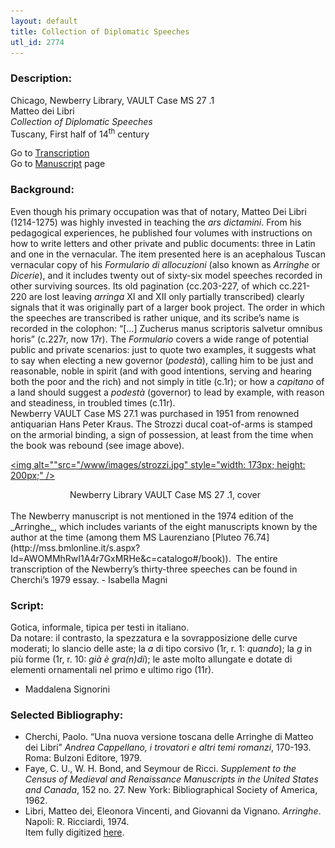 ```yaml
---
layout: default
title: Collection of Diplomatic Speeches
utl_id: 2774
---
```


###  Description:

Chicago, Newberry Library, VAULT Case MS 27 .1<br>
Matteo dei Libri<br>
_Collection of Diplomatic Speeches_<br>
Tuscany, First half of 14<sup>th</sup> century

Go to [Transcription](https://centerfordigitalhumanities.github.io/Newberry-Italian-paleography/transcriptions/002)<br>
Go to [Manuscript](https://centerfordigitalhumanities.github.io/Newberry-Italian-paleography/www/record.html?id=002) page 

###  Background:

Even though his primary occupation was that of notary, Matteo Dei Libri (1214-1275) was highly invested in teaching the _ars dictamini_. From his pedagogical experiences, he published four volumes with instructions on how to write letters and other private and public documents: three in Latin and one in the vernacular. The item presented here is an acephalous Tuscan vernacular copy of his _Formulario di allocuzioni_ (also known as _Arringhe_ or _Dicerie_), and it includes twenty out of sixty-six model speeches recorded in other surviving sources. Its old pagination (cc.203-227, of which cc.221-220 are lost leaving _arringa_ XI and XII only partially transcribed) clearly signals that it was originally part of a larger book project. The order in which the speeches are transcribed is rather unique, and its scribe’s name is recorded in the colophon: “[…] Zucherus manus scriptoris salvetur omnibus horis” (c.227r, now 17r). The _Formulario_ covers a wide range of potential public and private scenarios: just to quote two examples, it suggests what to say when electing a new governor (_podestà_), calling him to be just and reasonable, noble in spirit (and with good intentions, serving and hearing both the poor and the rich) and not simply in title (c.1r); or how a _capitano_ of a land should suggest a _podestà_ (governor) to lead by example, with reason and steadiness, in troubled times (c.11r). <br>
Newberry VAULT Case MS 27.1 was purchased in 1951 from renowned antiquarian Hans Peter Kraus. The Strozzi ducal coat-of-arms is stamped on the armorial binding, a sign of possession, at least from the time when the book was rebound (see image above).

<a href="https://centerfordigitalhumanities.github.io/Newberry-Italian-paleography/www/images/strozzi.jpg" target="_top"><img alt=""src="/www/images/strozzi.jpg" style="width: 173px; height: 200px;" /></a><br>
<figcaption style="margin-left: 0.99in;">Newberry Library VAULT Case MS 27 .1, cover</figcaption><br>
The Newberry manuscript is not mentioned in the 1974 edition of the _Arringhe_, which includes variants of the eight manuscripts known by the author at the time (among them MS Laurenziano [Pluteo 76.74](http://mss.bmlonline.it/s.aspx?Id=AWOMMhRwI1A4r7GxMRHe&c=catalogo#/book)).  The entire transcription of the Newberry’s thirty-three speeches can be found in Cherchi’s 1979 essay.
-  Isabella Magni

###  Script:

Gotica, informale, tipica per testi in italiano.<br>
Da notare: il contrasto, la spezzatura e la sovrapposizione delle curve moderati; lo slancio delle aste; la _a_ di tipo corsivo (1r, r. 1: _quando_); la _g_ in più forme (1r, r. 10: _già è gra(n)di_); le aste molto allungate e dotate di elementi ornamentali nel primo e ultimo rigo (11r).<br>
- Maddalena Signorini

###  Selected Bibliography:
-  Cherchi, Paolo. “Una nuova versione toscana delle Arringhe di Matteo dei Libri” _Andrea Cappellano, i trovatori e altri temi romanzi_, 170-193. Roma: Bulzoni Editore, 1979.<br>
- Faye, C. U., W. H. Bond, and Seymour de Ricci. _Supplement to the Census of Medieval and Renaissance Manuscripts in the United States and Canada_, 152 no. 27. New York: Bibliographical Society of America, 1962.<br>
- Libri, Matteo dei, Eleonora Vincenti, and Giovanni da Vignano. _Arringhe_. Napoli: R. Ricciardi, 1974.<br>
Item fully digitized [here](http://collections.carli.illinois.edu/cdm/ref/collection/nby_dig/id/13909). 

